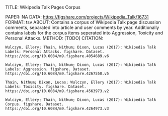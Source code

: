 TITLE: Wikipedia Talk Pages Corpus

PAPER: NA
DATA: https://figshare.com/projects/Wikipedia_Talk/16731
FORMAT: tsv
ABOUT: Contains a corpus of Wikipedia Talk page discussion comments, separated into article and user comments by year. Additionally contains labels for the corpus items seperated into Aggression, Toxicity and Personal Attacks.
METHOD: [TODO]
CITATION:
```
Wulczyn, Ellery; Thain, Nithum; Dixon, Lucas (2017): Wikipedia Talk Labels: Personal Attacks. figshare. Dataset. https://doi.org/10.6084/m9.figshare.4054689.v6

Wulczyn, Ellery; Thain, Nithum; Dixon, Lucas (2017): Wikipedia Talk Labels: Aggression. figshare. Dataset. https://doi.org/10.6084/m9.figshare.4267550.v5

Thain, Nithum; Dixon, Lucas; Wulczyn, Ellery (2017): Wikipedia Talk Labels: Toxicity. figshare. Dataset. https://doi.org/10.6084/m9.figshare.4563973.v2

Wulczyn, Ellery; Thain, Nithum; Dixon, Lucas (2017): Wikipedia Talk Corpus. figshare. Dataset. https://doi.org/10.6084/m9.figshare.4264973.v3
```
